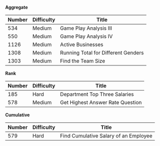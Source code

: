 **Aggregate**

| Number| Difficulty |Title|
| ---   | ---        | --- |
|534|Medium|Game Play Analysis III|
|550|Medium|Game Play Analysis IV|
|1126|Medium|Active Businesses|
|1308|Medium|Running Total for Different Genders|
|1303|Medium|Find the Team Size|

**Rank**

| Number| Difficulty |Title|
| ---   | ---        | --- |
|185|Hard|Department Top Three Salaries|
|578|Medium|Get Highest Answer Rate Question|

**Cumulative**

| Number| Difficulty |Title|
| ---   | ---        | --- |
|579|Hard|Find Cumulative Salary of an Employee|

